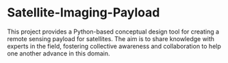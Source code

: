 # Satellite-Imaging-Payload
This project provides a Python-based conceptual design tool for creating a remote sensing payload for satellites. The aim is to share knowledge with experts in the field, fostering collective awareness and collaboration to help one another advance in this domain.
